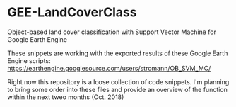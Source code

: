 # GEE-LandCoverClass
Object-based land cover classification with Support Vector Machine for Google Earth Engine

These snippets are working with the exported results of these Google Earth Engine scripts: https://earthengine.googlesource.com/users/stromann/OB_SVM_MC/


Right now this repository is a loose collection of code snippets.
I'm planning to bring some order into these files and provide an overview of the function within the next tweo months (Oct. 2018)
